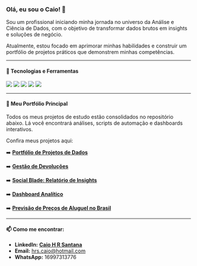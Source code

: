 ### Olá, eu sou o Caio! 👋

Sou um profissional iniciando minha jornada no universo da Análise e Ciência de Dados, com o objetivo de transformar dados brutos em insights e soluções de negócio.

Atualmente, estou focado em aprimorar minhas habilidades e construir um portfólio de projetos práticos que demonstrem minhas competências.

---

#### 🔧 Tecnologias e Ferramentas

<div>
  <img src="https://img.shields.io/badge/Python-3776AB?style=for-the-badge&logo=python&logoColor=white" />
  <img src="https://img.shields.io/badge/Pandas-150458?style=for-the-badge&logo=pandas&logoColor=white" />
  <img src="https://img.shields.io/badge/scikit--learn-F7931E?style=for-the-badge&logo=scikit-learn&logoColor=white" />
  <img src="https://img.shields.io/badge/Streamlit-FF4B4B?style=for-the-badge&logo=streamlit&logoColor=white" />
  <img src="https://img.shields.io/badge/GIT-E44C30?style=for-the-badge&logo=git&logoColor=white" />
</div>

---

#### 🚀 Meu Portfólio Principal

Todos os meus projetos de estudo estão consolidados no repositório abaixo. Lá você encontrará análises, scripts de automação e dashboards interativos.

Confira meus projetos aqui: 

➡️ **[Portfólio de Projetos de Dados](https://github.com/KaaioH013/portfolio)**

➡️ **[Gestão de Devoluções](https://github.com/KaaioH013/gestao-devolucoes.git)**

➡️ **[Social Blade: Relatório de Insights](https://github.com/KaaioH013/relatorio_social_blade.git)**

➡️ **[Dashboard Analítico](https://github.com/KaaioH013/projeto_bi.git)**

➡️ **[Previsão de Preços de Aluguel no Brasil](https://github.com/KaaioH013/Previs-o-de-Aluguel-no-Brasil.git)**

---

#### 📫 Como me encontrar:

- **LinkedIn:** **[Caio H R Santana](https://www.linkedin.com/in/caio-henrique-r-santana-3443a3189/)**
- **Email:** hrs.caio@hotmail.com
- **WhatsApp:** 16997313776
